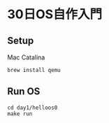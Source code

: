 # 30日OS自作入門

## Setup

Mac Catalina

```
brew install qemu
```

## Run OS

```
cd day1/helloos0
make run
```